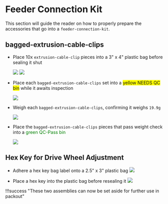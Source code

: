 # Feeder Connection Kit

This section will guide the reader on how to properly prepare the accessories that go into a `feeder-connection-kit`.

## bagged-extrusion-cable-clips
* Place 10x `extrusion-cable-clip` pieces into a 3" x 4" plastic bag before sealing it shut

	![](img/IMG_3667.png)
	![](img/IMG_3666.png)

* Place each `bagged-extrusion-cable-clips` set into a <span style="background-color:yellow"> yellow NEEDS QC bin</span> while it awaits inspection

	![](img/IMG_6181.jpeg)

* Weigh each `bagged-extrusion-cable-clips`, confirming it weighs `19.9g`

	![](img/IMG_6182.jpeg) 
	
* Place the `bagged-extrusion-cable-clips` pieces that pass weight check into a <span style="color:green"> green QC-Pass bin</span>

	![](img/IMG_6185.jpg)


## Hex Key for Drive Wheel Adjustment
* Adhere a hex key bag label onto a 2.5" x 3" plastic bag
![](img/IMG_3668.png)

* Place a hex key into the plastic bag before resealing it
![](img/IMG_3669.png)

!!!success "These two assemblies can now be set aside for further use in packout"